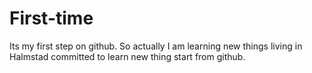# First-time
Its my first step on github. So actually I am learning new things
living in Halmstad  committed to learn new thing start from github.
